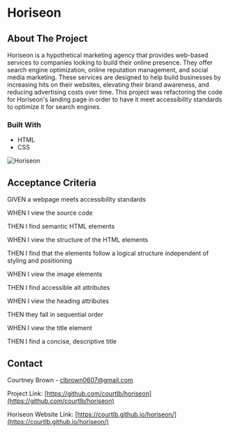 # Horiseon

<!-- ABOUT THE PROJECT -->
## About The Project

Horiseon is a hypothetical marketing agency that provides web-based services to companies looking to build their online presence. They offer search engine optimization, online reputation management, and social media marketing. These services are designed to help build businesses by increasing hits on their websites, elevating their brand awareness, and reducing advertising costs over time. This project was refactoring the code for Horiseon's landing page in order to have it meet accessibility standards to optimize it for search engines.


### Built With

* HTML
* CSS

![Horiseon](horiseon-screenshot.png)


<!-- Acceptance Criteria -->
## Acceptance Criteria

GIVEN a webpage meets accessibility standards

WHEN I view the source code

THEN I find semantic HTML elements

WHEN I view the structure of the HTML elements

THEN I find that the elements follow a logical structure independent of styling and positioning

WHEN I view the image elements

THEN I find accessible alt attributes

WHEN I view the heading attributes

THEN they fall in sequential order

WHEN I view the title element

THEN I find a concise, descriptive title

<!-- CONTACT -->
## Contact

Courtney Brown - clbrown0607@gmail.com

Project Link: [https://github.com/courtlb/horiseon](https://github.com/courtlb/horiseon)

Horiseon Website Link: [https://courtlb.github.io/horiseon/](https://courtlb.github.io/horiseon/)

